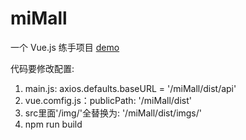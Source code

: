 # miMall
一个 Vue.js 练手项目
  [demo](https://xmanhua.github.io/miMall/dist) 

代码要修改配置:
1. main.js:  axios.defaults.baseURL = '/miMall/dist/api'
2. vue.comfig.js：publicPath: '/miMall/dist'
3. src里面'/img/'全替换为: '/miMall/dist/imgs/'
4. npm run build

